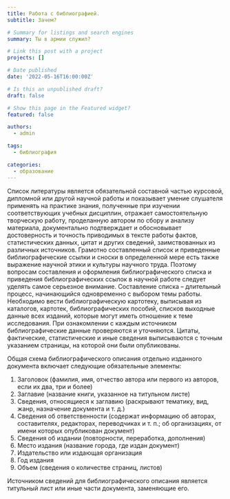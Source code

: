 ```yaml
---
title: Работа с библиографией.
subtitle: Зачем?

# Summary for listings and search engines
summary: Ты в армии служил?

# Link this post with a project
projects: []

# Date published
date: '2022-05-16T16:00:00Z'

# Is this an unpublished draft?
draft: false

# Show this page in the Featured widget?
featured: false

authors:
  - admin

tags:
  - библиография

categories:
  - образование
---
```


Список литературы является обязательной составной частью курсовой, дипломной или другой научной работы и показывает умение слушателя применять на практике знания,
полученные при изучении соответствующих учебных дисциплин, отражает самостоятельную творческую работу, проделанную автором по сбору и анализу материала,
документально подтверждает и обосновывает достоверность и точность приводимых в тексте работы фактов, статистических данных, цитат и других сведений,
заимствованных из различных источников. Грамотно составленный список и приведенные библиографические ссылки и сноски в определенной мере есть также выражение научной
этики и культуры научного труда. Поэтому вопросам составления и оформления библиографического списка и приведения библиографических ссылок в научной работе следует
уделять самое серьезное внимание. Составление списка – длительный процесс, начинающийся одновременно с выбором темы работы. Необходимо вести библиографическую
картотеку, выписывая из каталогов, картотек, библиографических пособий, списков выходные данные всех изданий, которые могут иметь отношение к теме исследования.
При ознакомлении с каждым источником библиографические данные проверяются и уточняются. Цитаты, фактические, статистические и иные сведения выписываются с точным
указанием страницы, на которой они были опубликованы.

Общая схема библиографического описания отдельно изданного документа включает следующие обязательные элементы:

1.   Заголовок (фамилия, имя, отчество автора или первого из авторов, если их два, три и более)
2.   Заглавие (название книги, указанное на титульном листе)
3.   Сведения, относящиеся к заглавию (раскрывают тематику, вид, жанр, назначение документа и т. д.)
4.   Сведения об ответственности (содержат информацию об авторах, составителях, редакторах, переводчиках и т. п.; об организациях, от имени которых опубликован документ)
5.   Сведения об издании (повторности, переработка, дополнения)
6.   Место издания (название города, где издан документ)
7.   Издательство или издающая организация
8.   Год издания
9.   Объем (сведения о количестве страниц, листов)
    
Источником сведений для библиографического описания является титульный лист или иные части документа, заменяющие его.
